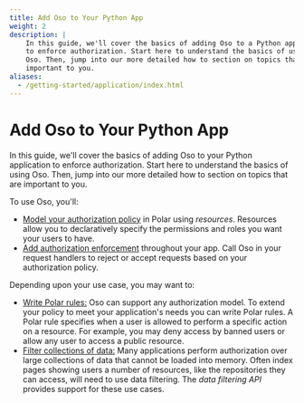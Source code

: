 ```yaml
---
title: Add Oso to Your Python App
weight: 2
description: |
    In this guide, we'll cover the basics of adding Oso to a Python application
    to enforce authorization. Start here to understand the basics of using
    Oso. Then, jump into our more detailed how to section on topics that are
    important to you.
aliases:
  - /getting-started/application/index.html
---
```


# Add Oso to Your Python App

In this guide, we'll cover the basics of adding Oso to your Python application
to enforce authorization. Start here to understand the basics of using
Oso. Then, jump into our more detailed how to section on topics that are
important to you.

To use Oso, you'll:

- [Model your authorization policy](model) in Polar using *resources*.
  Resources allow you to declaratively specify the permissions and roles
  you want your users to have.
- [Add authorization enforcement](enforce) throughout your app. Call Oso in
  your request handlers to reject or accept requests based on your
  authorization policy.

Depending upon your use case, you may want to:

- [Write Polar rules:](write-rules) Oso can support any authorization model. To
  extend your policy to meet your application's needs you can write Polar
  rules. A Polar rule specifies when a user is allowed to perform a
  specific action on a resource. For example, you may deny access by
  banned users or allow any user to access a public resource.
- [Filter collections of data:](filter-data) Many applications perform
  authorization over large collections of data that cannot be loaded into
  memory. Often index pages showing users a number of resources, like the
  repositories they can access, will need to use data filtering. The *data
  filtering API* provides support for these use cases.
